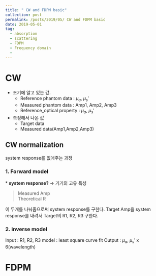 ```yaml
---
title: " CW and FDPM basic"
collection: post
permalink: /posts/2019/05/ CW and FDPM basic
date: 2019-05-01
tag:
  - absorption
  - scattering
  - FDPM
  - Frequency domain
  - 
---
```

# CW
- 초기에 알고 있는 값.
	- Reference phantom data : $\mu_a$, $\mu_s'$
	- Measured phantom data : Amp1, Amp2, Amp3
	- Reference_optical property : $\mu_a$, $\mu_s'$
- 측정해서 나온 값
	- Target data
	- Measured data(Amp1,Amp2,Amp3)

## CW normalization 
system response를 없애주는 과정
### 1. Forward model
\* **system response?** -> 기기의 고유 특성
> Measured Amp    
> Theoretical R   

이 두개를 나눠줌으로써 system response를 구한다.
Target Amp을 system response를 내려서 
Target의 R1, R2, R3 구한다. 

### 2. inverse model
Input : R1, R2, R3
model : least square curve fit
Output : $\mu_a$, $\mu_s'$ x 6(wavelength)

# FDPM



<!--stackedit_data:
eyJoaXN0b3J5IjpbLTQyMzU5MDM1LDc0MjY3NDM0NSwyOTUzMD
A3NjcsMTczNTEzOTU4MCwtOTQ4MjE5ODRdfQ==
-->